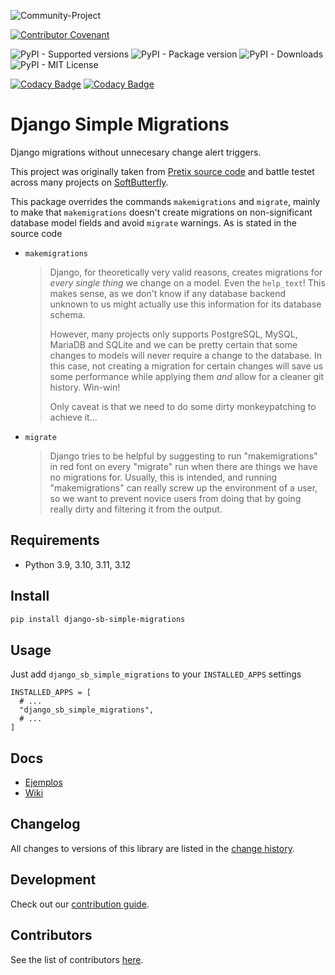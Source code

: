 ![Community-Project](https://gitlab.com/softbutterfly/open-source/open-source-office/-/raw/master/assets/dynova/dynova-open-source--banner--community-project.png)

[![Contributor Covenant](https://img.shields.io/badge/Contributor%20Covenant-v2.0%20adopted-ff69b4.svg)](code_of_conduct.md)

![PyPI - Supported versions](https://img.shields.io/pypi/pyversions/django-sb-simple-migrations)
![PyPI - Package version](https://img.shields.io/pypi/v/django-sb-simple-migrations)
![PyPI - Downloads](https://img.shields.io/pypi/dm/django-sb-simple-migrations)
![PyPI - MIT License](https://img.shields.io/pypi/l/django-sb-simple-migrations)

[![Codacy Badge](https://app.codacy.com/project/badge/Grade/cbdc556a2ca246d2b906dfc5e1195541)](https://app.codacy.com/gl/softbutterfly/django-sb-simple-migrations/dashboard?utm_source=gl&utm_medium=referral&utm_content=&utm_campaign=Badge_grade)
[![Codacy Badge](https://app.codacy.com/project/badge/Coverage/cbdc556a2ca246d2b906dfc5e1195541)](https://app.codacy.com/gl/softbutterfly/django-sb-simple-migrations/dashboard?utm_source=gl&utm_medium=referral&utm_content=&utm_campaign=Badge_coverage)

# Django Simple Migrations

Django migrations without unnecesary change alert triggers.

This project was originally taken from [Pretix source code](https://github.com/pretix/pretix/tree/master/src/pretix/base/management/commands) and battle testet across many projects on [SoftButterfly](https://softbutterfly.io).

This package overrides the commands `makemigrations` and `migrate`, mainly to make that `makemigrations` doesn't create migrations on non-significant database model fields and avoid `migrate` warnings. As is stated in the source code

* `makemigrations`

  > Django, for theoretically very valid reasons, creates migrations for *every single thing* we change on a model. Even the `help_text`! This makes sense, as we don't know if any database backend unknown to us might actually use this information for its database schema.
  >
  > However, many projects only supports PostgreSQL, MySQL, MariaDB and SQLite and we can be pretty certain that some changes to models will never require a change to the database. In this case, not creating a migration for certain changes will save us some performance while applying them *and* allow for a cleaner git history. Win-win!
  >
  > Only caveat is that we need to do some dirty monkeypatching to achieve it...

* `migrate`

  > Django tries to be helpful by suggesting to run "makemigrations" in red font on every "migrate" run when there are things we have no migrations for. Usually, this is intended, and running "makemigrations" can really screw up the environment of a user, so we want to prevent novice users from doing that by going really dirty and filtering it from the output.

## Requirements

- Python 3.9, 3.10, 3.11, 3.12

## Install

```bash
pip install django-sb-simple-migrations
```

## Usage

Just add `django_sb_simple_migrations` to your `INSTALLED_APPS` settings

```
INSTALLED_APPS = [
  # ...
  "django_sb_simple_migrations",
  # ...
]
```

## Docs

- [Ejemplos](https://gitlab.com/softbutterfly/open-source/django-sb-simple-migrations/-/wikis)
- [Wiki](https://gitlab.com/softbutterfly/open-source/django-sb-simple-migrations/-/wikis)

## Changelog

All changes to versions of this library are listed in the [change history](CHANGELOG.md).

## Development

Check out our [contribution guide](CONTRIBUTING.md).

## Contributors

See the list of contributors [here](https://gitlab.com/softbutterfly/open-source/django-sb-simple-migrations/-/graphs/develop).
